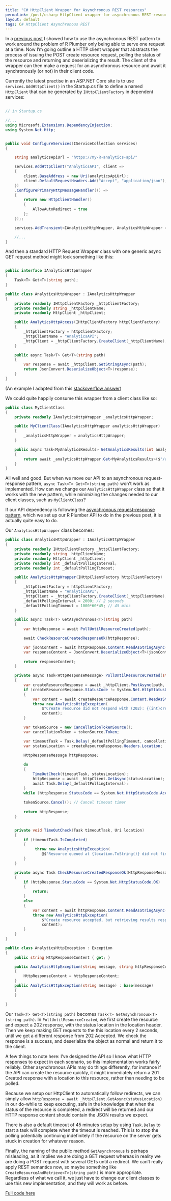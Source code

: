 ```yaml
---
title: "C# HttpClient Wrapper for Asynchronous REST resources"
permalink: /post/csharp-HttpClient-wrapper-for-asynchronous-REST-resources
layout: default
tags: C# HttpClient Asynchronous REST
---
```


In a [previous post](https://solores-software.net/post/a-template-for-handling-asynchronous-rest-operations-in-r-plumber) I showed how to use the asynchronous REST pattern to work around the problem of R Plumber only being able to serve one request at a time. Now I’m going outline a HTTP client wrapper that abstracts the process of issuing the POST create resource request, polling the status of the resource and returning and deserializing the result. The client of the wrapper can then make a request for an asynchronous resource and await it synchronously (or not) in their client code.

 Currently the latest practise in an ASP.NET Core site is to use `services.AddHttpClient()` in the Startup.cs file to define a named `HttpClient` that can be generated by `IHttpClientFactory` in dependent services:
 
```csharp
 
// in Startup.cs

//...
using Microsoft.Extensions.DependencyInjection;
using System.Net.Http;


public void ConfigureServices(IServiceCollection services)
{

	string analyticsApiUrl = "https://my-R-analytics-api/"

	services.AddHttpClient("AnalyticsAPI", client =>
	{
		client.BaseAddress = new Uri(analyticsApiUrl);
		client.DefaultRequestHeaders.Add("Accept", "application/json");
	})
	.ConfigurePrimaryHttpMessageHandler(() =>
	{
		return new HttpClientHandler()
		{
			AllowAutoRedirect = true
		};
	});;

	services.AddTransient<IAnalyticsHttpWrapper, AnalyticsHttpWrapper >();

	//...
}
```

And then a standard HTTP Request Wrapper class with one generic async GET request method might look something like this:
  
```csharp

public interface IAnalyticsHttpWrapper
{
	Task<T> Get<T>(string path);
}

public class AnalyticsHttpWrapper : IAnalyticsHttpWrapper
{
	private readonly IHttpClientFactory _httpClientFactory;
	private readonly string _httpClientName;
	private readonly HttpClient _httpClient;

	public AnalyticsHttpAccess(IHttpClientFactory httpClientFactory)
	{
		_httpClientFactory = httpClientFactory;
		_httpClientName = "AnalyticsAPI";
		_httpClient = _httpClientFactory.CreateClient(_httpClientName);
	}

	public async Task<T> Get<T>(string path)
	{
		var response = await _httpClient.GetStringAsync(path);
		return JsonConvert.DeserializeObject<T>(response);
	}
}
```

(An example I adapted from this [stackoverflow answer](https://stackoverflow.com/a/54597915/3910619))

We could quite happily consume this wrapper from a client class like so:

```csharp
public class MyClientClass
{
	private readonly IAnalyticsHttpWrapper _analyticsHttpWrapper;

	public MyClientClass(IAnalyticsHttpWrapper analyticsHttpWrapper)
	{
		_analyticsHttpWrapper = analyticsHttpWrapper;
	}

	public async Task<MyAnalyticsResults> GetAnalyticsResults(int analysisId) 
	{
		return await _analyticsHttpWrapper.Get<MyAnalyticsResults>($"/analysis/{analysisId}/result");
	}
}
```

All well and good. But when we move our API to an asynchronous request-response pattern, `async Task<T> Get<T>(string path)` won’t work as implemented. How can we change our `AnalyticsHttpWrapper` class so that it works with the new pattern, while minimizing the changes needed to our client classes, such as `MyClientClass`?

If our API dependency is following the [asynchronous request-response pattern](http://restcookbook.com/Resources/asynchroneous-operations/), which we set up our R Plumber API to do in the previous post, it is actually quite easy to do.

Our `AnalyticsHttpWrapper` class becomes:

```csharp
public class AnalyticsHttpWrapper : IAnalyticsHttpWrapper
{
	private readonly IHttpClientFactory _httpClientFactory;
	private readonly string _httpClientName;
	private readonly HttpClient _httpClient;
	private readonly int _defaultPollingInterval;
	private readonly int _defaultPollingTimeout;

	public AnalyticsHttpWrapper(IHttpClientFactory httpClientFactory)
	{
		_httpClientFactory = httpClientFactory;
		_httpClientName = "AnalyticsAPI";
		_httpClient = _httpClientFactory.CreateClient(_httpClientName);
		_defaultPollingInterval = 2000; // 2 seconds
		_defaultPollingTimeout = 1000*60*45; // 45 mins
	}

	public async Task<T> GetAsynchronous<T>(string path)
	{
		var httpResponse = await PollUntilResourceCreated(path);

		await CheckResourceCreatedResponseOk(httpResponse);

		var jsonContent = await httpResponse.Content.ReadAsStringAsync();
		var responseContent = JsonConvert.DeserializeObject<T>(jsonContent);
		
		return responseContent;
	}

	private async Task<HttpResponseMessage> PollUntilResourceCreated(string path)
	{
		var createResourceResponse = await _httpClient.PostAsync(path, null);
		if (createResourceResponse.StatusCode != System.Net.HttpStatusCode.Accepted)
		{
			var content = await createResourceResponse.Content.ReadAsStringAsync();
			throw new AnalyticsHttpException(
				$"Create resource did not respond with (202): {(int)createResourceResponse.StatusCode}", 
				content);
		}

		var tokenSource = new CancellationTokenSource();
		var cancellationToken = tokenSource.Token;

		var timeoutTask = Task.Delay(_defaultPollingTimeout, cancellationToken);
		var statusLocation = createResourceResponse.Headers.Location;

		HttpResponseMessage httpResponse;
		
		do
		{
			TimeOutCheck(timeoutTask, statusLocation);
			httpResponse = await _httpClient.GetAsync(statusLocation); // should auto redirect to resource location when resource creation completed
			await Task.Delay(_defaultPollingInterval);
		}
		while (httpResponse.StatusCode == System.Net.HttpStatusCode.Accepted);
		
		tokenSource.Cancel(); // Cancel timeout timer
		
		return httpResponse;
	}


	private void TimeOutCheck(Task timeoutTask, Uri location)
	{
		if (timeoutTask.IsCompleted)
		{
			 throw new AnalyticsHttpException(
				@$"Resource queued at {location.ToString()} did not finish after {TimeSpan.FromMilliseconds(_defaultPollingTimeout).TotalMinutes}; aborting");
		}
	}

	private async Task CheckResourceCreatedResponseOk(HttpResponseMessage httpResponse)
	{
		if (httpResponse.StatusCode == System.Net.HttpStatusCode.OK)
		{
			return;
		}
		else
		{
			var content = await httpResponse.Content.ReadAsStringAsync();
			throw new AnalyticsHttpException(
				$"Create resource accepted, but retrieving results responded: {(int)httpResponse.StatusCode}", 
				content);
		}
	}
}

public class AnalyticsHttpException : Exception
{
	public string HttpResponseContent { get; }

	public AnalyticsHttpException(string message, string httpResponseContent) : base(message)
	{
		HttpResponseContent = httpResponseContent;
	}
	public AnalyticsHttpException(string message) : base(message)
	{
	}

}
```

Our `Task<T> Get<T>(string path)` becomes `Task<T> GetAsynchronous<T>(string path)`. In `PollUntilResourceCreated`, we first create the resource and expect a 202 response, with the status location in the location header. Then we keep making GET requests to the this location every 2 seconds, until we get a different response from 202 Accepted. We check the response is a success, and deserialize the object as normal and return it to the client.

A few things to note here: I’ve designed the API so I know what HTTP responses to expect in each scenario, so this implementation works fairly reliably. Other asynchronous APIs may do things differently, for instance if the API can create the resource quickly, it might immediately return a 201 Created response with a location to this resource, rather than needing to be polled.

Because we setup our HttpClient to automatically follow redirects, we can simply allow `httpResponse = await _httpClient.GetAsync(statusLocation)` in our do-while to keep executing, safe in the knowledge that when the status of the resource is completed, a redirect will be returned and our HTTP response content should contain the JSON results we expect.

There is also a default timeout of 45 minutes setup by using `Task.Delay` to start a task will complete when the timeout is reached. This is to stop the polling potentially continuing indefinitely if the resource on the server gets stuck in creation for whatever reason.

Finally, the naming of the public method `GetAsynchronous` is perhaps misleading, as it implies we are doing a GET request whereas in reality we are doing a POST request with several GETs until a redirect. We can’t really apply REST semantics now, so maybe something like `CreateResourceAndRetrieve<T>(string path)` is more appropriate. Regardless of what we call it, we just have to change our client classes to use this new implementation, and they will work as before.

[Full code here](https://gist.github.com/zola-25/5d0a75b6092cdf78488ff5d1a2c41892)
